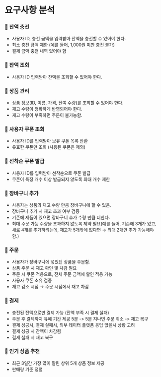 # 요구사항 분석

### 📌 잔액 충전
- 사용자 ID, 충전 금액을 입력받아 잔액을 충전할 수 있어야 한다.
- 최소 충전 금액 제한 (예를 들어, 1,000원 미만 충전 불가)
- 결제 금액 충전 내역 있어야 함

### 📌 잔액 조회
- 사용자 ID 입력받아 잔액을 조회할 수 있어야 한다.

### 📌 상품 관리
- 상품 정보(ID, 이름, 가격, 잔여 수량)를 조회할 수 있어야 한다.
- 재고 수량이 정확하게 반영되어야 한다.
- 재고 수량이 부족하면 주문이 불가능함.

### 📌 사용자 쿠폰 조회
- 사용자 ID를 입력받아 보유 쿠폰 목록 반환
- 유효한 쿠폰만 조회 (사용된 쿠폰은 제외)

### 📌 선착순 쿠폰 발급
- 사용자 ID를 입력받아 선착순으로 쿠폰 발급
- 쿠폰이 특정 개수 이상 발급되지 않도록 최대 개수 제한

### 📌 장바구니 추가
- 사용자는 상품의 재고 수량 만큼 장바구니에 할 수 있음.
- 장바구니 추가 시 재고 초과 여부 검증
- 기존에 제품이 있으면 장바구니 추가 수량 만큼 더한다. 
- 최대 주문 가능 수량을 초과하지 않도록 제약 필요(예를 들어, 기존에 3개가 있고, 새로 4개를 추가하려는데, 재고가 5개밖에 없다면 → 최대 2개만 추가 가능해야 함.)

### 📌 주문
- 사용자가 장바구니에 넣었던 상품을 주문함.
- 상품 주문 시 재고 확인 및 차감 필요
- 주문 시 쿠폰 적용으로, 전체 주문 금액에 할인 적용 가능
- 사용자 쿠폰 소유 검증
- 재고 감소 시점 → 주문 시점에서 재고 차감

### 📌 결제
- 충전된 잔액으로만 결제 가능 (잔액 부족 시 결제 실패)
- 주문 후 결제까지 유예 기간 제공 5분 -> 5분 지나면 주문 취소 -> 재고 복구
- 결제 성공시, 결제 실패시, 외부 데이터 플랫폼 응답 없을시 상황 고려
- 결제 성공 시 잔액이 차감됨
- 결제 실패 시 재고 복구

### 📌  인기 상품 추천
- 최근 3일간 가장 많이 팔린 상위 5개 상품 정보 제공
- 판매량 기준 정렬

  


